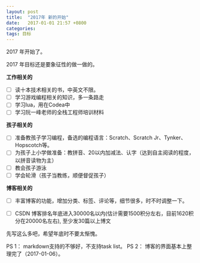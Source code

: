 ```yaml
---
layout: post
title:  "2017年 新的开始"
date:   2017-01-01 21:57 +0800
categories:
tags: 目标
---
```


2017 年开始了。

2017 年目标还是要象征性的做一做的。

**工作相关的**

- [ ] 读十本技术相关的书，中英文不限。
- [ ] 学习游戏编程相关的知识，多一条路走
- [ ] 学习lua，用在Codea中
- [ ] 学习阮一峰老师的全栈工程师培训材料

<!--more-->

**孩子相关的**

- [ ] 准备教孩子学习编程，备选的编程语言：Scratch、Scratch Jr、Tynker、Hopscotch等。
- [ ] 为孩子上小学做准备：教拼音、20以内加减法、认字（达到自主阅读的程度，以拼音读物为主）
- [ ] 教会孩子游泳
- [ ] 学会轮滑（孩子当教练，顺便督促孩子）

**博客相关的**

- [ ] 丰富博客的功能，增加分类、标签、评论等，细节很多，时不时调整一下。
- [ ] CSDN 博客排名年底进入30000名以内(估计需要1500积分左右，目前1620积分在20000名左右), 至少发30篇以上博文



先写这么多吧，希望年底时不要太惭愧。

PS 1： markdown支持的不够好，不支持task list。
PS 2： 博客的界面基本上整理完了（2017-01-06）。
